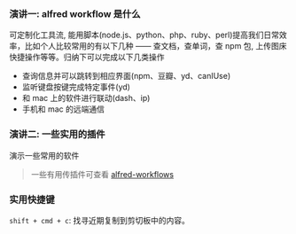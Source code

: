 <!--
abbrlink: 5brmoiek
-->

### 演讲一: alfred workflow 是什么

可定制化工具流, 能用脚本(node.js、python、php、ruby、perl)提高我们日常效率，比如个人比较常用的有以下几种 —— 查文档，查单词，查 npm 包, 上传图床快捷操作等等。归纳下可以完成以下几类操作

* 查询信息并可以跳转到相应界面(npm、豆瓣、yd、canIUse)
* 监听键盘按键完成特定事件(yd)
* 和 mac 上的软件进行联动(dash、ip)
* 手机和 mac 的远端通信

### 演讲二: 一些实用的插件

演示一些常用的软件

> 一些有用传插件可查看 [alfred-workflows](https://github.com/willfarrell/alfred-workflows)

### 实用快捷键

`shift + cmd + c`: 找寻近期复制到剪切板中的内容。